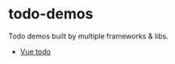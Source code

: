# todo-demos
Todo demos built by multiple frameworks &amp; libs.

* [Vue todo](https://zhoukekestar.github.io/todo-demos/vue/)

